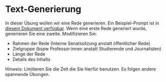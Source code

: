 # Text-Generierung

In dieser Übung wollen wir eine Rede generieren. Ein Beispiel-Prompt ist in [diesem Dokument verfügbar](Rede-prompt.docx). Wenn eine erste Rede generiert wurde, generieren Sie eine zweite. Modifizieren Sie:
* Rahmen der Rede (Interne Senatssitzung anstatt öffentlicher Rede)
* Zielgruppe (bspw Professor:innen anstatt Studierende und Journalisten)
* Länge der Rede
* Details des Inhalts

Hinweis: Limitieren Sie die Zeit die Sie hierfür benutzen. Es folgen andere spannende Übungen.